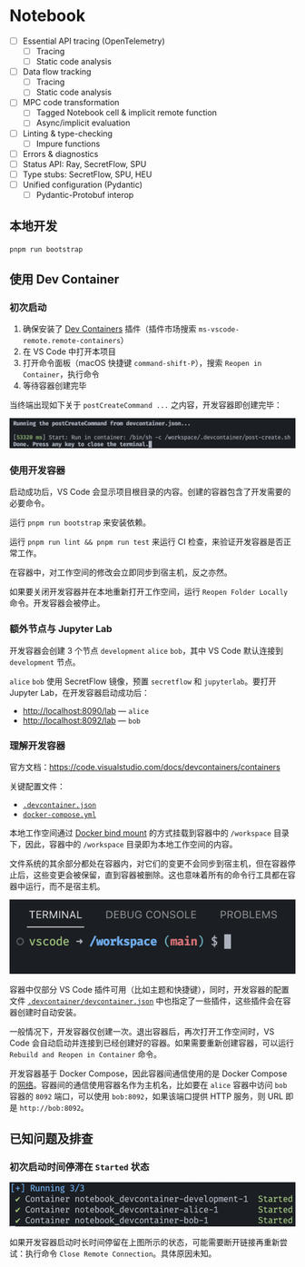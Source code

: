# Notebook

- [ ] Essential API tracing (OpenTelemetry)
  - [ ] Tracing
  - [ ] Static code analysis
- [ ] Data flow tracking
  - [ ] Tracing
  - [ ] Static code analysis
- [ ] MPC code transformation
  - [ ] Tagged Notebook cell & implicit remote function
  - [ ] Async/implicit evaluation
- [ ] Linting & type-checking
  - [ ] Impure functions
- [ ] Errors & diagnostics
- [ ] Status API: Ray, SecretFlow, SPU
- [ ] Type stubs: SecretFlow, SPU, HEU
- [ ] Unified configuration (Pydantic)
  - [ ] Pydantic-Protobuf interop

## 本地开发

`pnpm run bootstrap`

## 使用 Dev Container

### 初次启动

1. 确保安装了 [Dev Containers][dev-containers-plugin] 插件（插件市场搜索 `ms-vscode-remote.remote-containers`）
2. 在 VS Code 中打开本项目
3. 打开命令面板（macOS 快捷键 `command-shift-P`），搜索 `Reopen in Container`，执行命令
4. 等待容器创建完毕

[dev-containers-plugin]: https://marketplace.visualstudio.com/items?itemName=ms-vscode-remote.remote-containers

当终端出现如下关于 `postCreateCommand ...` 之内容，开发容器即创建完毕：

![success output](./docs/assets/devcontainer/success-output.png)

### 使用开发容器

启动成功后，VS Code 会显示项目根目录的内容。创建的容器包含了开发需要的必要命令。

运行 `pnpm run bootstrap` 来安装依赖。

运行 `pnpm run lint && pnpm run test` 来运行 CI 检查，来验证开发容器是否正常工作。

在容器中，对工作空间的修改会立即同步到宿主机，反之亦然。

如果要关闭开发容器并在本地重新打开工作空间，运行 `Reopen Folder Locally` 命令。开发容器会被停止。

### 额外节点与 Jupyter Lab

开发容器会创建 3 个节点 `development` `alice` `bob`，其中 VS Code 默认连接到 `development` 节点。

`alice` `bob` 使用 SecretFlow 镜像，预置 `secretflow` 和 `jupyterlab`。要打开 Jupyter Lab，在开发容器启动成功后：

- <http://localhost:8090/lab> — `alice`
- <http://localhost:8092/lab> — `bob`

### 理解开发容器

官方文档：<https://code.visualstudio.com/docs/devcontainers/containers>

关键配置文件：

- [`.devcontainer.json`][devcontainer-conf]
- [`docker-compose.yml`](./.devcontainer/docker-compose.yml)

本地工作空间通过 [Docker bind mount][bind-mount] 的方式挂载到容器中的 `/workspace` 目录下，因此，容器中的 `/workspace` 目录即为本地工作空间的内容。

文件系统的其余部分都处在容器内，对它们的变更不会同步到宿主机，但在容器停止后，这些变更会被保留，直到容器被删除。这也意味着所有的命令行工具都在容器中运行，而不是宿主机。

![shell in container](./docs/assets/devcontainer/shell.png)

容器中仅部分 VS Code 插件可用（比如主题和快捷键），同时，开发容器的配置文件 [`.devcontainer/devcontainer.json`][devcontainer-conf] 中也指定了一些插件，这些插件会在容器创建时自动安装。

一般情况下，开发容器仅创建一次。退出容器后，再次打开工作空间时，VS Code 会自动启动并连接到已经创建好的容器。如果需要重新创建容器，可以运行 `Rebuild and Reopen in Container` 命令。

开发容器基于 Docker Compose，因此容器间通信使用的是 Docker Compose 的[网络][compose-networking]。容器间的通信使用容器名作为主机名，比如要在 `alice` 容器中访问 `bob` 容器的 `8092` 端口，可以使用 `bob:8092`，如果该端口提供 HTTP 服务，则 URL 即是 `http://bob:8092`。

[devcontainer-conf]: ./.devcontainer/devcontainer.json
[bind-mount]: https://docs.docker.com/storage/bind-mounts/
[compose-networking]: https://docs.docker.com/compose/networking/

## 已知问题及排查

### 初次启动时间停滞在 `Started` 状态

![](./docs/assets/devcontainer/container-started.png)

如果开发容器启动时长时间停留在上图所示的状态，可能需要断开链接再重新尝试：执行命令 `Close Remote Connection`。具体原因未知。

